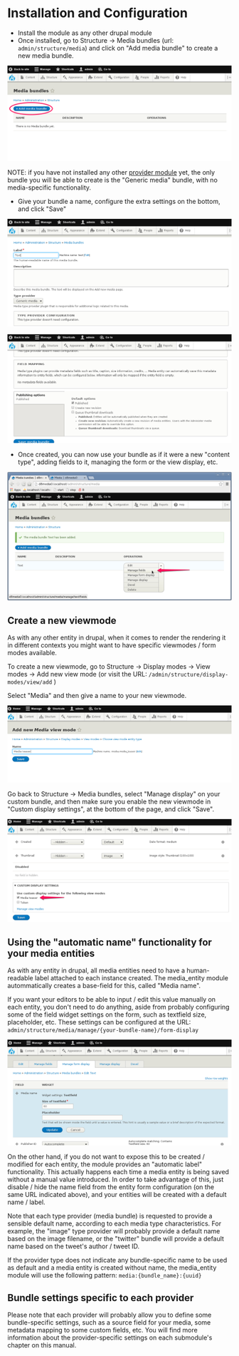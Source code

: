 # Installation and Configuration

- Install the module as any other drupal module
- Once installed, go to Structure -> Media bundles (url: ``` admin/structure/media ```)
and click on "Add media bundle" to create a new media bundle.

![Step 1](images/bundle_ui/bundle_ui_1.png)

NOTE: if you have not installed any other [provider module](type_providers.md) yet,
the only bundle you will be able to create is the "Generic media" bundle,
with no media-specific functionality.

- Give your bundle a name, configure the extra settings on the bottom, and click "Save"

![Step 2](images/bundle_ui/bundle_ui_2.png)

![Step 3](images/bundle_ui/bundle_ui_3.png)

- Once created, you can now use your bundle as if it were a new "content type", adding
fields to it, managing the form or the view display, etc.

![Step 4](images/bundle_ui/bundle_ui_4.png)

## Create a new viewmode

As with any other entity in drupal, when it comes to render the rendering it in different
contexts you might want to have specific viewmodes / form modes available.

To create a new viewmode, go to Structure -> Display modes -> View modes -> Add new view mode
(or visit the URL: ``` /admin/structure/display-modes/view/add ``` )

Select "Media" and then give a name to your new viewmode.

![Step 5](images/bundle_ui/bundle_ui_5.png)

Go back to Structure -> Media bundles, select "Manage display" on your custom
bundle, and then make sure you enable the new viewmode in "Custom display settings", at the
bottom of the page, and click "Save".

![Step 6](images/bundle_ui/bundle_ui_6.png)

## Using the "automatic name" functionality for your media entities

As with any entity in drupal, all media entities need to have a human-readable label attached
to each instance created. The media_entity module autommatically creates a base-field for this,
called "Media name".

If you want your editors to be able to input / edit this value manually on each entity, you
don't need to do anything, aside from probably configuring some of the field widget settings on the
form, such as textfield size, placeholder, etc. These settings can be configured at the
URL: ``` admin/structure/media/manage/{your-bundle-name}/form-display ```

![Step 7](images/bundle_ui/bundle_ui_7.png)

On the other hand, if you do not want to expose this to be created / modified for each entity,
the module provides an "automatic label" functionality. This actually happens each time a media
entity is being saved without a manual value introduced. In order to take advantage of this,
just disable / hide the name field from the entity form configuration (on the same URL indicated
above), and your entities will be created with a default name / label.

Note that each type provider (media bundle) is requested to provide a sensible default name,
according to each media type characteristics. For example, the "image" type provider will probably
provide a default name based on the image filename, or the "twitter" bundle will provide a default
name based on the tweet's author / tweet ID.

If the provider type does not indicate any bundle-specific name to be used as default and a media
entity is created without name, the media_entity module will use the following pattern:
  ``` media:{bundle_name}:{uuid} ```


## Bundle settings specific to each provider

Please note that each provider will probably allow you to define some bundle-specific settings,
such as a source field for your media, some metadata mapping to some custom fields, etc. You
will find more information about the provider-specific settings on each submodule's chapter
on this manual.
